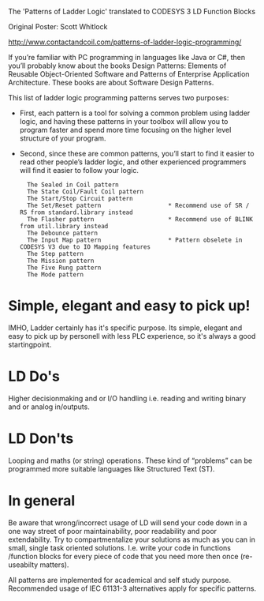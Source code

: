 The 'Patterns of Ladder Logic' translated to CODESYS 3 LD Function Blocks

Original Poster: Scott Whitlock

http://www.contactandcoil.com/patterns-of-ladder-logic-programming/

If you’re familiar with PC programming in languages like Java or C#, then you’ll probably know about the books Design Patterns: Elements of Reusable Object-Oriented Software and Patterns of Enterprise Application Architecture. These books are about Software Design Patterns.

This list of ladder logic programming patterns serves two purposes: 

* First, each pattern is a tool for solving a common problem using ladder logic, and having these patterns in your toolbox will allow you to program faster and spend more time focusing on the higher level structure of your program. 

* Second, since these are common patterns, you’ll start to find it easier to read other people’s ladder logic, and other experienced programmers will find it easier to follow your logic.

        The Sealed in Coil pattern              
        The State Coil/Fault Coil pattern               
        The Start/Stop Circuit pattern                          
        The Set/Reset pattern                   * Recommend use of SR / RS from standard.library instead
        The Flasher pattern                     * Recommend use of BLINK from util.library instead
        The Debounce pattern
        The Input Map pattern                   * Pattern obselete in CODESYS V3 due to IO Mapping features
        The Step pattern
        The Mission pattern
        The Five Rung pattern
        The Mode pattern


# Simple, elegant and easy to pick up!
IMHO, Ladder certainly has it's specific purpose.
Its simple, elegant and easy to pick up by personell with less PLC experience, so it's always a good startingpoint.

# LD Do's
Higher decisionmaking and or I/O handling i.e. reading and writing binary and or analog in/outputs.

# LD Don'ts
Looping and maths (or string) operations. These kind of “problems” can be programmed more suitable languages like Structured Text (ST).

# In general
Be aware that wrong/incorrect usage of LD will send your code down in a one way street of poor maintainability, poor readability and poor extendability. Try to compartmentalize your solutions as much as you can in small, single task oriented solutions. I.e. write your code in functions /function blocks for every piece of code that you need more then once (re-useabilty matters).


All patterns are implemented for academical and self study purpose. 
Recommended usage of IEC 61131-3 alternatives apply for specific patterns.
